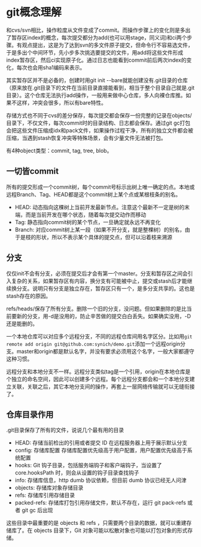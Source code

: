 git概念理解
==
和cvs/svn相比，操作粒度从文件变成了commit。而操作步骤上的变化则是多出了暂存区index的概念，每次提交都分为add(也可以用stage，同义词)和ci两个步骤。有观点提出，这是为了达到svn的多文件原子提交，但命令行不容易选文件，于是多出个中间环节，先小步多次挑选要提交的文件，用add将这些文件形成index暂存区，然后ci实现原子化。通过日志也能看到commit前后两次index的变化，每次也会用sha1编码来表示。

其实暂存区并不是必备的，创建时用git init --bare就能创建没有.git目录的仓库（原来放在.git目录下的文件在当前目录直接能看到，相当于整个目录自己就是.git目录）。这个仓库无法执行add操作，一般用来做中心仓库，多人向裸仓库推。如果不这样，冲突会很多，所以有bare特性。

存储方式也不同于cvs的差分保存，每次提交都会保存一份完整的记录在objects/目录下，不仅文件，每次commit时的目录结构、日志都会保存。通过git gc打包会把这些文件压缩成idx和pack文件，如果操作过程干净，所有的独立文件都会被压缩，当遇到stash恢复冲突等特殊场景，会有少量文件无法被打包。

有4种object类型：commit, tag, tree, blob。

一切皆commit
--
所有的提交形成一个commit树，每个commit号标示出树上唯一确定的点。本地或远程Branch、Tag、HEAD都是这个commit树上某个点或某根枝条的别名。

* HEAD: 动态指向这棵树上当前开发最新节点。注意这个最新不一定是树的末端，而是当前开发在哪个状态，随着每次提交动作而移动
* Tag: 静态指向commit树的某个节点，一旦确定就永远不再变化
* Branch: 对应commit树上某一段（如果不开分支，就是整棵树）的别名，由于是枝的形状，所以不表示某个具体的提交点，但可以沿着枝来溯源

分支
--
仅仅init不会有分支，必须在提交后才会有第一个master。分支和暂存区之间会引入复杂的关系，如果暂存区有内容，换分支有可能被中止，提交或stash后才能继续换分支。说明只有分支是独立存在，暂存区只有一个，是多分支共享的。这也是stash存在的原因。

refs/heads/保存了所有分支。删除一个旧的分支，没问题。但如果删除的是比当前要新的分支，用-d是没用的，防止辛苦做的提交白白丢失。如果确实没用，-D还是能删的。

一个本地仓库可以对应多个远程分支，不同的远程仓库间用名字区分。比如用`git remote add origin git@github.com:synich/demo.git`添加一个远程origin分支。master和origin都是默认名字，并没有要求必须用这个名字，一般大家都遵守这种习惯。

远程分支和本地分支不一样。远程分支类似tag是一个引用，origin在本地仓库是个独立的命名空间，因此可以创建多个远程。每个远程分支都会和一个本地分支建立关联，关联之后，其它本地分支间的操作，再套上一层网络传输就可以无缝衔接了。

仓库目录作用
--
.git目录保存了所有的文件，说说几个最有用的目录

* HEAD: 存储当前检出的引用或者提交 ID	在远程服务器上用于展示默认分支
* config:	存储库配置	存储库配置优先级高于用户配置，用户配置优先级高于系统配置
* hooks:	Git 钩子目录，包括服务端钩子和客户端钩子，当设置了 core.hooksPath 时，则会从设置的钩子目录查找钩子
* info:	存储库信息，http dumb 协议依赖，但目前 dumb 协议已经无人问津
* objects:	存储库对象存储目录	 
* refs:	存储库引用存储目录	 
* packed-refs:	存储库打包引用存储文件，默认不存在，运行 git pack-refs 或者 git gc 后出现

这些目录中最重要的是 objects 和 refs ，只需要两个目录的数据，就可以重建存储库了。在 objects 目录下，Git 对象可能以松散对象也可能以打包对象的形式存储。